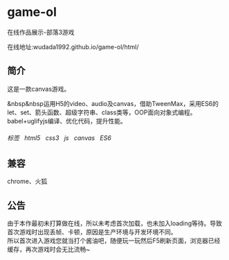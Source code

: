 # game-ol
在线作品展示-部落3游戏  

在线地址:wudada1992.github.io/game-ol/html/

## 简介  
这是一款canvas游戏。  

&nbsp&nbsp运用H5的video、audio及canvas，借助TweenMax，采用ES6的let、set、箭头函数、超级字符串、class类等，OOP面向对象式编程。babel+uglifyjs编译、优化代码，提升性能。
###### 标签    html5   css3   js   canvas   ES6
## 兼容
chrome、火狐
## 公告
由于本作最初未打算做在线，所以未考虑首次加载，也未加入loading等待。导致首次游戏时出现丢帧、卡顿，原因是生产环境与开发环境不同。   
所以首次进入游戏您就当打个酱油吧，随便玩一玩然后F5刷新页面，浏览器已经缓存，再次游戏时会无比流畅~
